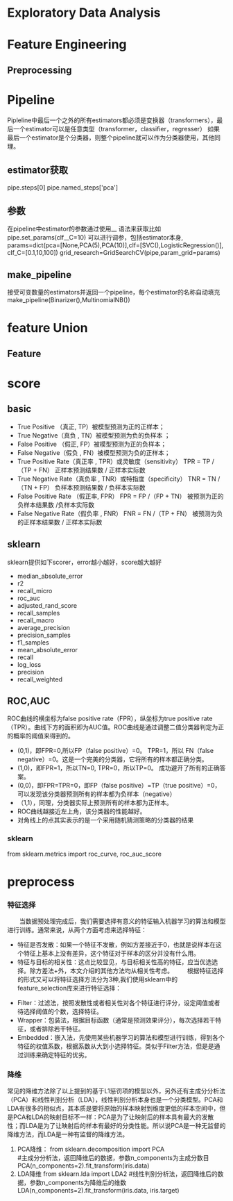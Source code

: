# Exploratory Data Analysis

# Feature Engineering
## Preprocessing

# Pipeline
Pipleline中最后一个之外的所有estimators都必须是变换器（transformers），最后一个estimator可以是任意类型（transformer，classifier，regresser）
如果最后一个estimator是个分类器，则整个pipeline就可以作为分类器使用，其他同理。

## estimator获取
pipe.steps[0]
pipe.named_steps['pca']

## 参数
在pipeline中estimator的参数通过使用<estimator>__<parameter>
语法来获取比如pipe.set_params(clf__C=10)
可以进行调参，包括estimator本身, 
params=dict(pca=[None,PCA(5),PCA(10)],clf=[SVC(),LogisticRegression()],
            clf_C=[0.1,10,100])
grid_research=GridSearchCV(pipe,param_grid=params)

## make_pipeline
接受可变数量的estimators并返回一个pipeline，每个estimator的名称自动填充
make_pipeline(Binarizer(),MultinomialNB())


# feature Union

## Feature

# score
## basic
* True Positive （真正, TP）被模型预测为正的正样本；
* True Negative（真负 , TN）被模型预测为负的负样本 ；
* False Positive （假正, FP）被模型预测为正的负样本；
* False Negative（假负 , FN）被模型预测为负的正样本；
* True Positive Rate（真正率 , TPR）或灵敏度（sensitivity） 
   TPR = TP /（TP + FN） 
   正样本预测结果数 / 正样本实际数
* True Negative Rate（真负率 , TNR）或特指度（specificity） 
   TNR = TN /（TN + FP） 
   负样本预测结果数 / 负样本实际数 
* False Positive Rate （假正率, FPR） 
   FPR = FP /（FP + TN） 
   被预测为正的负样本结果数 /负样本实际数 
* False Negative Rate（假负率 , FNR） 
   FNR = FN /（TP + FN） 
   被预测为负的正样本结果数 / 正样本实际数

## sklearn
sklearn提供如下scorer，error越小越好，score越大越好
* median_absolute_error
* r2
* recall_micro
* roc_auc
* adjusted_rand_score
* recall_samples
* recall_macro
* average_precision
* precision_samples
* f1_samples
* mean_absolute_error
* recall
* log_loss
* precision
* recall_weighted

## ROC,AUC
ROC曲线的横坐标为false positive rate（FPR），纵坐标为true positive rate（TPR）。曲线下方的面积即为AUC值。ROC曲线是通过调整二值分类器判定为正的概率的阈值来得到的。

* (0,1)，即FPR=0,所以FP（false positive）=0。 TPR=1，所以 FN（false negative）=0。这是一个完美的分类器，它将所有的样本都正确分类。
* (1,0)，即FPR=1，所以TN=0, TPR=0，所以TP=0。 成功避开了所有的正确答案。
* (0,0)，即FPR=TPR=0，即FP（false positive）=TP（true positive）=0，可以发现该分类器预测所有的样本都为负样本（negative）
* （1,1），同理，分类器实际上预测所有的样本都为正样本。
*  ROC曲线越接近左上角，该分类器的性能越好。
*  对角线上的点其实表示的是一个采用随机猜测策略的分类器的结果

### sklearn
from sklearn.metrics import roc_curve, roc_auc_score

# preprocess
### 特征选择
　　当数据预处理完成后，我们需要选择有意义的特征输入机器学习的算法和模型进行训练。通常来说，从两个方面考虑来选择特征：

+ 特征是否发散：如果一个特征不发散，例如方差接近于0，也就是说样本在这个特征上基本上没有差异，这个特征对于样本的区分并没有什么用。
+  特征与目标的相关性：这点比较显见，与目标相关性高的特征，应当优选选择。除方差法+外，本文介绍的其他方法均从相关性考虑。
　　根据特征选择的形式又可以将特征选择方法分为3种,我们使用sklearn中的feature_selection库来进行特征选择：

* Filter：过滤法，按照发散性或者相关性对各个特征进行评分，设定阈值或者待选择阈值的个数，选择特征。
* Wrapper：包装法，根据目标函数（通常是预测效果评分），每次选择若干特征，或者排除若干特征。
* Embedded：嵌入法，先使用某些机器学习的算法和模型进行训练，得到各个特征的权值系数，根据系数从大到小选择特征。类似于Filter方法，但是是通过训练来确定特征的优劣。

### 降维
常见的降维方法除了以上提到的基于L1惩罚项的模型以外，另外还有主成分分析法（PCA）和线性判别分析（LDA），线性判别分析本身也是一个分类模型。PCA和LDA有很多的相似点，其本质是要将原始的样本映射到维度更低的样本空间中，但是PCA和LDA的映射目标不一样：PCA是为了让映射后的样本具有最大的发散性；而LDA是为了让映射后的样本有最好的分类性能。所以说PCA是一种无监督的降维方法，而LDA是一种有监督的降维方法。

1. PCA降维：
from sklearn.decomposition import PCA  
#主成分分析法，返回降维后的数据，参数n_components为主成分数目
PCA(n_components=2).fit_transform(iris.data)
2. LDA降维
from sklearn.lda import LDA2 
#线性判别分析法，返回降维后的数据，参数n_components为降维后的维数
LDA(n_components=2).fit_transform(iris.data, iris.target)